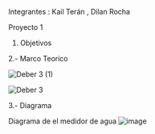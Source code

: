 Integrantes : Kail Terán , Dilan Rocha

Proyecto 1

1. Objetivos

2.- Marco Teorico

![Deber 3  (1)](https://user-images.githubusercontent.com/117742027/204369428-3531b7f5-cec4-4155-b2ba-5b52a062bb09.jpeg)

![Deber 3 ](https://user-images.githubusercontent.com/117742027/204369445-7d7cd125-c5a8-40de-a23b-50db424e5210.jpeg)

3.- Diagrama 

Diagrama de el medidor de agua
![image](https://user-images.githubusercontent.com/117742027/204372143-c1f0cfe8-31f1-4e3b-9b82-2a04ab2070ba.png)
